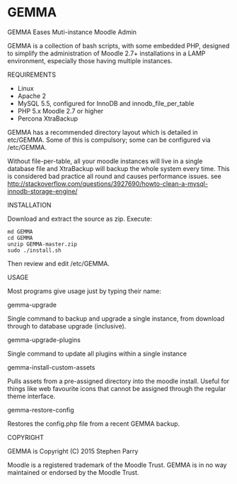 # GEMMA
GEMMA Eases Muti-instance Moodle Admin

GEMMA is a collection of bash scripts, with some embedded PHP, designed to simplify the administration of Moodle 2.7+ installations in a LAMP environment, especially those having multiple instances.

REQUIREMENTS

- Linux
- Apache 2
- MySQL 5.5, configured for InnoDB and innodb_file_per_table
- PHP 5.x Moodle 2.7 or higher
- Percona XtraBackup

GEMMA has a recommended directory layout which is detailed in etc/GEMMA. Some of this is compulsory; some can be configured via /etc/GEMMA.

Without file-per-table, all your moodle instances will live in a single database file and XtraBackup will backup the whole system every time. This is considered bad practice all round and causes performance issues. see http://stackoverflow.com/questions/3927690/howto-clean-a-mysql-innodb-storage-engine/

INSTALLATION

Download and extract the source as zip. Execute:

	md GEMMA
	cd GEMMA
	unzip GEMMA-master.zip
	sudo ./install.sh

Then review and edit /etc/GEMMA.

USAGE

Most programs give usage just by typing their name:

gemma-upgrade

Single command to backup and upgrade a single instance, from download through to database upgrade (inclusive).

gemma-upgrade-plugins

Single command to update all plugins within a single instance

gemma-install-custom-assets

Pulls assets from a pre-assigned directory into the moodle install. Useful for things like web favourite icons that cannot be assigned through the regular theme interface.

gemma-restore-config

Restores the config.php file from a recent GEMMA backup.

COPYRIGHT

GEMMA is Copyright (C) 2015 Stephen Parry

Moodle is a registered trademark of the Moodle Trust.
GEMMA is in no way maintained or endorsed by the Moodle Trust.

